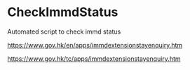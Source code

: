 # CheckImmdStatus
Automated script to check immd status

https://www.gov.hk/en/apps/immdextensionstayenquiry.htm

https://www.gov.hk/tc/apps/immdextensionstayenquiry.htm
